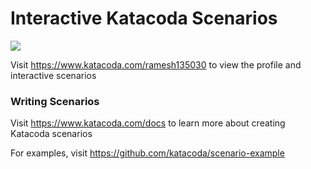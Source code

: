 # Interactive Katacoda Scenarios

[![](http://shields.katacoda.com/katacoda/ramesh135030/count.svg)](https://www.katacoda.com/ramesh135030 "Get your profile on Katacoda.com")

Visit https://www.katacoda.com/ramesh135030 to view the profile and interactive scenarios

### Writing Scenarios
Visit https://www.katacoda.com/docs to learn more about creating Katacoda scenarios

For examples, visit https://github.com/katacoda/scenario-example
